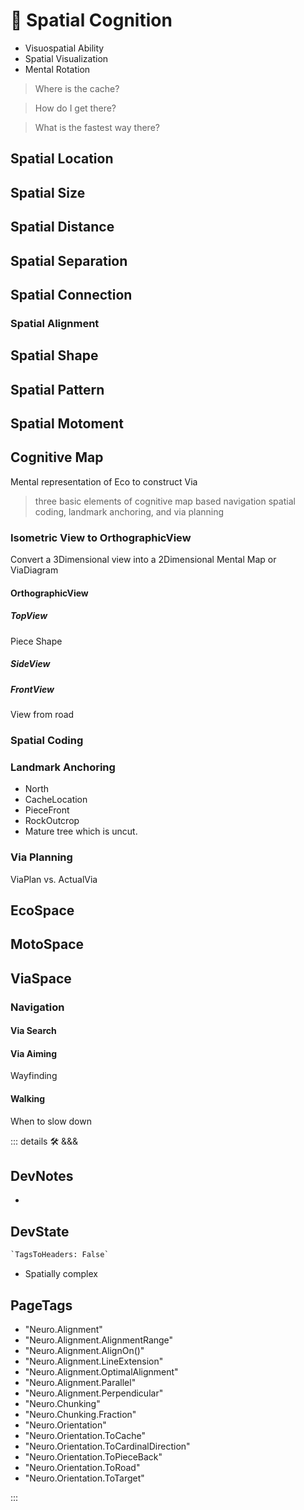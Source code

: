 
# 💜 <neuro>Spatial Cognition</neuro>

- Visuospatial Ability
- Spatial Visualization
- Mental Rotation

> Where is the cache?

> How do I get there?

> What is the fastest way there?

>

## Spatial Location

## Spatial Size

## Spatial Distance

## Spatial Separation

## Spatial Connection

### Spatial Alignment

## Spatial Shape

## Spatial Pattern

## Spatial Motoment

## Cognitive Map

Mental representation of Eco to construct Via

> three basic elements of cognitive map based navigation spatial coding, landmark anchoring, and via planning

### Isometric View to OrthographicView

Convert a 3Dimensional view into a 2Dimensional Mental Map or ViaDiagram

#### OrthographicView

##### TopView

Piece Shape

##### SideView

##### FrontView

View from road

### Spatial Coding

### Landmark Anchoring

- North
- CacheLocation
- PieceFront
- RockOutcrop
- Mature tree which is uncut.

### Via Planning

ViaPlan vs. ActualVia

## <eco>EcoSpace</eco>

## <moto>MotoSpace</moto>

## <via>ViaSpace</via>

### Navigation

#### Via Search

#### Via Aiming

Wayfinding

#### Walking

When to slow down

::: details 🛠 <dev>&&&</dev>

## DevNotes

-

## DevState

```py
`TagsToHeaders: False`
```

- Spatially complex

<h2>PageTags</h2>

- "Neuro.Alignment"
- "Neuro.Alignment.AlignmentRange"
- "Neuro.Alignment.AlignOn()"
- "Neuro.Alignment.LineExtension"
- "Neuro.Alignment.OptimalAlignment"
- "Neuro.Alignment.Parallel"
- "Neuro.Alignment.Perpendicular"
- "Neuro.Chunking"
- "Neuro.Chunking.Fraction"
- "Neuro.Orientation"
- "Neuro.Orientation.ToCache"
- "Neuro.Orientation.ToCardinalDirection"
- "Neuro.Orientation.ToPieceBack"
- "Neuro.Orientation.ToRoad"
- "Neuro.Orientation.ToTarget"

:::
